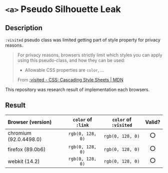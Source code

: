 # `<a>` Pseudo Silhouette Leak

## Description

`:visited` pseudo class was limited getting part of style property for privacy reasons.

> For privacy reasons, browsers strictly limit which styles you can apply using this pseudo-class, and how they can be used:
>
> - Allowable CSS properties are `color`, ...
>
> From [:visited - CSS: Cascading Style Sheets | MDN](https://developer.mozilla.org/en-US/docs/Web/CSS/:visited#privacy_restrictions)

This repository was research result of implementation each browsers.

## Result

| Browser (version)      | `color` of `:link` | `color` of `:visited` | Valid? |
| :--------------------- | :----------------: | :-------------------: | :----: |
| chromium (92.0.4498.0) |  `rgb(0, 128, 0)`  |   `rgb(0, 128, 0)`    |   ⭕   |
| firefox (89.0b6)       |  `rgb(0, 128, 0)`  |   `rgb(0, 128, 0)`    |   ⭕   |
| webkit (14.2)          |  `rgb(0, 128, 0)`  |   `rgb(0, 128, 0)`    |   ⭕   |
